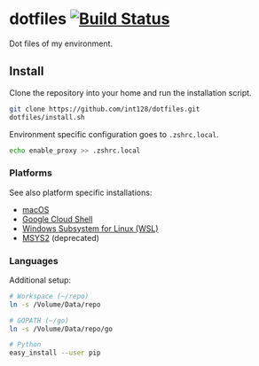 # dotfiles [![Build Status](https://travis-ci.org/int128/dotfiles.svg?branch=master)](https://travis-ci.org/int128/dotfiles)

Dot files of my environment.

## Install

Clone the repository into your home and run the installation script.

```zsh
git clone https://github.com/int128/dotfiles.git
dotfiles/install.sh
```

Environment specific configuration goes to `.zshrc.local`.

```zsh
echo enable_proxy >> .zshrc.local
```

### Platforms

See also platform specific installations:

- [macOS](macos)
- [Google Cloud Shell](cloudshell)
- [Windows Subsystem for Linux (WSL)](wsl)
- [MSYS2](msys2) (deprecated)

### Languages

Additional setup:

```sh
# Workspace (~/repo)
ln -s /Volume/Data/repo

# GOPATH (~/go)
ln -s /Volume/Data/repo/go

# Python
easy_install --user pip
```
